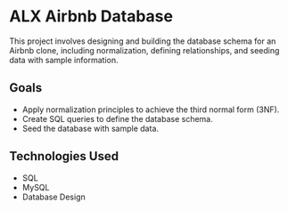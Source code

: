 # ALX Airbnb Database

This project involves designing and building the database schema for an Airbnb clone, including normalization, defining relationships, and seeding data with sample information.

## Goals

- Apply normalization principles to achieve the third normal form (3NF).
- Create SQL queries to define the database schema.
- Seed the database with sample data.

## Technologies Used

- SQL
- MySQL
- Database Design
